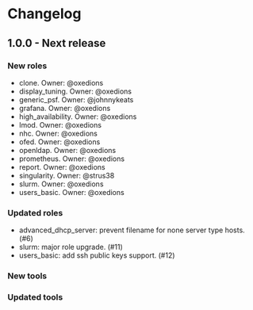 # Changelog

## 1.0.0 - Next release

### New roles

  - clone. Owner: @oxedions
  - display_tuning. Owner: @oxedions
  - generic_psf. Owner: @johnnykeats
  - grafana. Owner: @oxedions
  - high_availability. Owner: @oxedions
  - lmod. Owner: @oxedions
  - nhc. Owner: @oxedions
  - ofed. Owner: @oxedions
  - openldap. Owner: @oxedions
  - prometheus. Owner: @oxedions
  - report. Owner: @oxedions
  - singularity. Owner: @strus38
  - slurm. Owner: @oxedions
  - users_basic. Owner: @oxedions

### Updated roles

  - advanced_dhcp_server: prevent filename for none server type hosts. (#6)
  - slurm: major role upgrade. (#11)
  - users_basic: add ssh public keys support. (#12)

### New tools

### Updated tools
